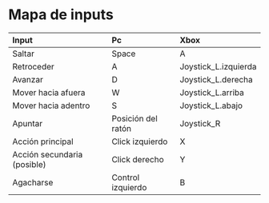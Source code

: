 # Mapa de inputs

|Input|Pc|Xbox|
|:---|:---|:---|
|Saltar|Space|A|
|Retroceder|A|Joystick_L.izquierda|
|Avanzar|D|Joystick_L.derecha|
|Mover hacia afuera|W|Joystick_L.arriba|
|Mover hacia adentro|S|Joystick_L.abajo|
|Apuntar|Posición del ratón|Joystick_R|
|Acción principal|Click izquierdo|X|
|Acción secundaria (posible)|Click derecho|Y|
|Agacharse|Control izquierdo|B|


